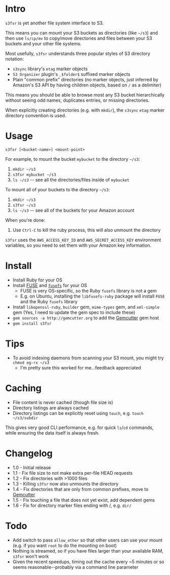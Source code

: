 
Intro
=====

`s3fsr` is yet another file system interface to S3.

This means you can mount your S3 buckets as directories (like `~/s3`) and then use `ls/cp/mv` to copy/move directories and files between your S3 buckets and your other file systems.

Most usefully, `s3fsr` understands three popular styles of S3 directory notation:

* `s3sync` library's `etag` marker objects
* `S3 Organizer` plugin's `_$folder$` suffixed marker objects
* Plain "common prefix" directories (no marker objects, just inferred by Amazon's S3 API by having children objects, based on `/` as a delimiter)

This means you should be able to browse most any S3 bucket hierarchically without seeing odd names, duplicates entries, or missing directories.

When explicitly creating directories (e.g. with `mkdir`), the `s3sync` `etag` marker directory convention is used.

Usage
=====

`s3fsr [<bucket-name>] <mount-point>`

For example, to mount the bucket `mybucket` to the directory `~/s3`:

1. `mkdir ~/s3`
2. `s3fsr mybucket ~/s3`
3. `ls ~/s3` -- see all the directories/files inside of `mybucket`

To mount all of your buckets to the directory `~/s3`:

1. `mkdir ~/s3`
2. `s3fsr ~/s3`
3. `ls ~/s3` -- see all of the buckets for your Amazon account

When you're done:

1. Use `Ctrl-C` to kill the ruby process, this will also unmount the directory

`s3fsr` uses the `AWS_ACCESS_KEY_ID` and `AWS_SECRET_ACCESS_KEY` environment variables, so you need to set them with your Amazon key information.

Install
=======

* Install Ruby for your OS
* Install [FUSE](http://fuse.sourceforge.net/) and [`fusefs`](http://rubyforge.org/projects/fusefs/) for your OS
  * FUSE is very OS-specific, so the Ruby `fusefs` library is not a gem
  * E.g. on Ubuntu, installing the `libfusefs-ruby` package will install `FUSE` and the Ruby `fusefs` library
* Install `libopenssl-ruby`, `builder` gem, `mime-types` gem, and `xml-simple` gem (Yes, I need to update the gem spec to include these)
* `gem sources -a http://gemcutter.org` to add the [Gemcutter](http://gemcutter.org) gem host
* `gem install s3fsr`

Tips
====

* To avoid indexing daemons from scanning your S3 mount, you might try `chmod og-rx ~/s3`
  * I'm pretty sure this worked for me...feedback appreciated

Caching
=======

* File content is never cached (though file size is)
* Directory listings are always cached
* Directory listings can be explicitly reset using `touch`, e.g. `touch ~/s3/subdir` 

This gives very good CLI performance, e.g. for quick `ls`/`cd` commands, while ensuring the data itself is always fresh.

Changelog
=========

* 1.0 - Initial release
* 1.1 - Fix file size to not make extra per-file HEAD requests
* 1.2 - Fix directories with >1000 files
* 1.3 - Killing `s3fsr` now also unmounts the directory
* 1.4 - Fix directories that are only from common prefixes, move to [Gemcutter](http://gemcutter.org)
* 1.5 - Fix touching a file that does not yet exist, add dependent gems
* 1.6 - Fix for directory marker files ending with /, e.g. `dir/`

Todo
====

* Add switch to pass `allow_other` so that other users can use your mount (e.g. if you want `root` to do the mounting on boot)
* Nothing is streamed, so if you have files larger than your available RAM, `s3fsr` won't work
* Given the recent speedups, timing out the cache every ~5 minutes or so seems reasonable--probably via a command line parameter

